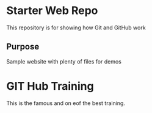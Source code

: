 # Starter Web Repo

This repository is for showing how Git and GitHub work

## Purpose


Sample website with plenty of files for demos

# GIT Hub Training

This is the famous and on eof the best training.

